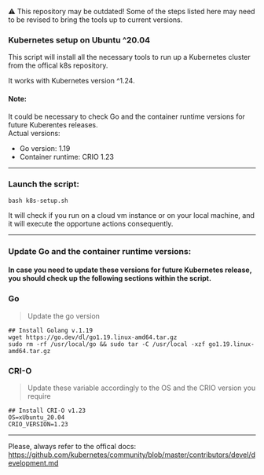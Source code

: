 ⚠️
This repository may be outdated!
Some of the steps listed here may need to be revised to bring the tools up to current versions.


### Kubernetes setup on Ubuntu ^20.04
This script will install all the necessary tools to run up a Kubernetes cluster from the offical k8s repository.

It works with Kubernetes version ^1.24.

#### Note:
It could be necessary to check Go and the container runtime versions for future Kuberentes releases. \
Actual versions:
* Go version: 1.19
* Container runtime: CRIO 1.23

***
### Launch the script:
```
bash k8s-setup.sh
```
It will check if you run on a cloud vm instance or on your local machine, and it will execute the opportune actions consequently.
***
### Update Go and the container runtime versions:
#### In case you need to update these versions for future Kubernetes release, you should check up the following sections within the script.

### Go
> Update the go version
```
## Install Golang v.1.19
wget https://go.dev/dl/go1.19.linux-amd64.tar.gz
sudo rm -rf /usr/local/go && sudo tar -C /usr/local -xzf go1.19.linux-amd64.tar.gz
```

### CRI-O
> Update these variable accordingly to the OS and the CRIO version you require
```
## Install CRI-O v1.23
OS=xUbuntu_20.04
CRIO_VERSION=1.23
```
***
Please, always refer to the offical docs:
https://github.com/kubernetes/community/blob/master/contributors/devel/development.md
